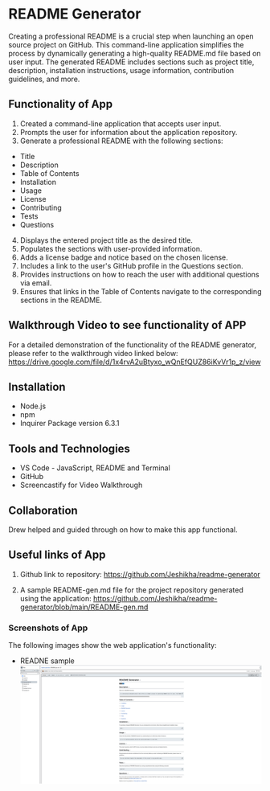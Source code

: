 # README Generator 
Creating a professional README is a crucial step when launching an open source project on GitHub. This command-line application simplifies the process by dynamically generating a high-quality README.md file based on user input. The generated README includes sections such as project title, description, installation instructions, usage information, contribution guidelines, and more.

## Functionality of App
1. Created a command-line application that accepts user input.
2. Prompts the user for information about the application repository.
3. Generate a professional README with the following sections:
* Title
* Description
* Table of Contents
* Installation
* Usage
* License
* Contributing
* Tests
* Questions
4. Displays the entered project title as the desired title.
5. Populates the sections with user-provided information.
6. Adds a license badge and notice based on the chosen license.
7. Includes a link to the user's GitHub profile in the Questions section.
8. Provides instructions on how to reach the user with additional questions via email.
9. Ensures that links in the Table of Contents navigate to the corresponding sections in the README.

## Walkthrough Video to see functionality of APP
For a detailed demonstration of the functionality of the README generator, please refer to the walkthrough video linked below:
https://drive.google.com/file/d/1x4rvA2uBtyxo_wQnEfQUZ86iKvVr1p_z/view


## Installation
* Node.js
* npm
* Inquirer Package version 6.3.1

## Tools and Technologies
* VS Code - JavaScript, README and Terminal
* GitHub
* Screencastify for Video Walkthrough

## Collaboration
Drew helped and guided through on how to make this app functional.

## Useful links of App
1. Github link to repository: https://github.com/Jeshikha/readme-generator

2. A sample README-gen.md file for the project repository generated using the application: https://github.com/Jeshikha/readme-generator/blob/main/README-gen.md

### Screenshots of App

The following images show the web application's functionality:

* READNE sample
![opening the code in Github](read.png)